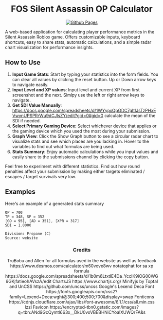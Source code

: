 <div align="center"><h1>FOS Silent Assassin OP Calculator</h1>

[![Github Pages](https://img.shields.io/badge/github%20pages-121013?style=for-the-badge&logo=github&logoColor=white)](https://sethispr.github.io/fos/) 
</div>
A web-based application for calculating player performance metrics in the Silent Assassin Roblox game. Offers customizable inputs, keyboard shortcuts, easy to share stats, automatic calculations, and a simple radar chart visualization for performance insights.

## How to Use
1. **Input Game Stats**: Start by typing your statistics into the form fields. You can clear all values by clicking the reset button. Up or Down arrow keys to navigate easily.
2. **Input Level and XP values**: Input level and current XP from first screenshot and the next. Simlpy use the left or right arrow keys to navigate.
3. **Get SDI Value Manually**: https://docs.google.com/spreadsheets/d/1WYypxOpGDC7gItIJsTzPHxEVwynUPSPRrWu9dCJIsZY/edit?gid=0#gid=0 calculate the mean of the SDI if needed.
4. **Select Primary Gaming Device**: Select whichever device that applies or the gaming device which you used the most during your submission.
5. **Graph View**: Click the Show Graph button to see a circular radar chart to visualize stats and see which places are you lacking in. Hover to the variables to find out what formulas are being used.
6. **Stats Summary**: Enjoy automatic calculations while you input values and easily share to the submissions channel by clicking the copy button.

Feel free to experiment with different statistics. Find out how round penalties affect your submission by making either targets eliminated / escapes / target survivals very low.

## Examples
Here's an example of a generated stats summary
```
OP = 700
TP = 348, SP = 352
[GO = 95], [AD = 351], [XPR = 317]
SDI = 1.0000

Division: Propane (C)
Source: website
```

<div align="center"><h3>Credits</h3> 
TruBobu and Allen for all formulas used in the website as well as feedback https://www.desmos.com/calculator/m60vove8wv
notatophat for sa xp formula https://docs.google.com/spreadsheets/d/1b0m6LtxtIE4Da_YccIK9iOG00WG6GKjfatieohAVszA/edit
ChartsJS https://www.chartjs.org/
Minifyjs by Toptal and UnCSS https://github.com/uncss/uncss
Google's Lexend Deca Font https://fonts.googleapis.com/css2?family=Lexend+Deca:wght@300;400;500;700&display=swap
Fonticons https://cdnjs.cloudflare.com/ajax/libs/font-awesome/6.1.1/css/all.min.css
Izzi Favicon https://encrypted-tbn0.gstatic.com/images?q=tbn:ANd9GcQymtl663x__DkU0voVBEBHNiCYoalXUWQrFA&s
